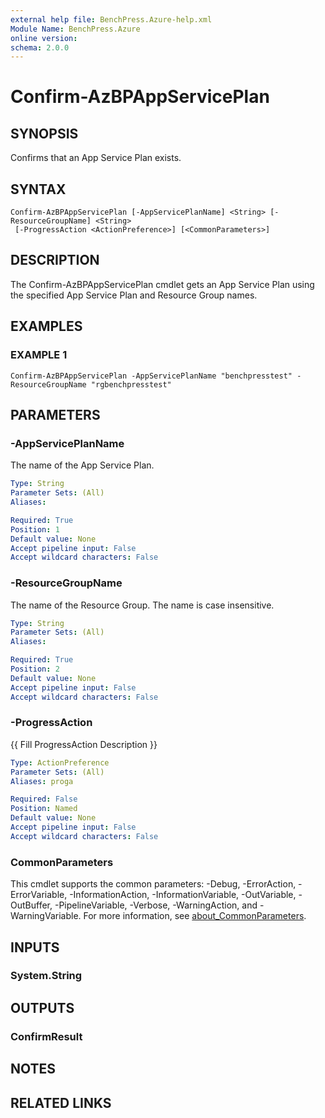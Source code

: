 ```yaml
---
external help file: BenchPress.Azure-help.xml
Module Name: BenchPress.Azure
online version:
schema: 2.0.0
---
```


# Confirm-AzBPAppServicePlan

## SYNOPSIS
Confirms that an App Service Plan exists.

## SYNTAX

```
Confirm-AzBPAppServicePlan [-AppServicePlanName] <String> [-ResourceGroupName] <String>
 [-ProgressAction <ActionPreference>] [<CommonParameters>]
```

## DESCRIPTION
The Confirm-AzBPAppServicePlan cmdlet gets an App Service Plan using the specified App Service Plan and
Resource Group names.

## EXAMPLES

### EXAMPLE 1
```
Confirm-AzBPAppServicePlan -AppServicePlanName "benchpresstest" -ResourceGroupName "rgbenchpresstest"
```

## PARAMETERS

### -AppServicePlanName
The name of the App Service Plan.

```yaml
Type: String
Parameter Sets: (All)
Aliases:

Required: True
Position: 1
Default value: None
Accept pipeline input: False
Accept wildcard characters: False
```

### -ResourceGroupName
The name of the Resource Group.
The name is case insensitive.

```yaml
Type: String
Parameter Sets: (All)
Aliases:

Required: True
Position: 2
Default value: None
Accept pipeline input: False
Accept wildcard characters: False
```

### -ProgressAction
{{ Fill ProgressAction Description }}

```yaml
Type: ActionPreference
Parameter Sets: (All)
Aliases: proga

Required: False
Position: Named
Default value: None
Accept pipeline input: False
Accept wildcard characters: False
```

### CommonParameters
This cmdlet supports the common parameters: -Debug, -ErrorAction, -ErrorVariable, -InformationAction, -InformationVariable, -OutVariable, -OutBuffer, -PipelineVariable, -Verbose, -WarningAction, and -WarningVariable. For more information, see [about_CommonParameters](http://go.microsoft.com/fwlink/?LinkID=113216).

## INPUTS

### System.String
## OUTPUTS

### ConfirmResult
## NOTES

## RELATED LINKS

